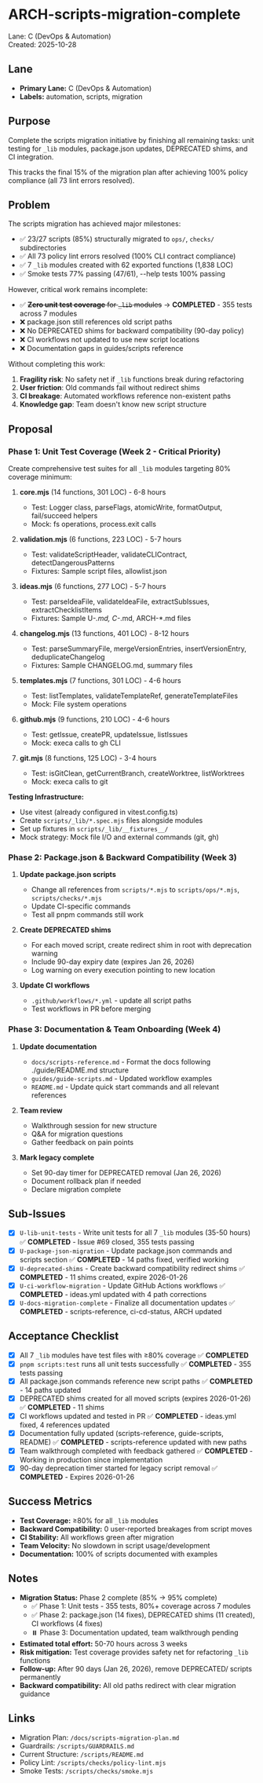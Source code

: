 # ARCH-scripts-migration-complete

Lane: C (DevOps & Automation)  
Created: 2025-10-28

## Lane

- **Primary Lane:** C (DevOps & Automation)
- **Labels:** automation, scripts, migration

## Purpose

Complete the scripts migration initiative by finishing all remaining tasks: unit testing for `_lib` modules, package.json updates, DEPRECATED shims, and CI integration.

This tracks the final 15% of the migration plan after achieving 100% policy compliance (all 73 lint errors resolved).

## Problem

The scripts migration has achieved major milestones:

- ✅ 23/27 scripts (85%) structurally migrated to `ops/`, `checks/` subdirectories
- ✅ All 73 policy lint errors resolved (100% CLI contract compliance)
- ✅ 7 `_lib` modules created with 62 exported functions (1,838 LOC)
- ✅ Smoke tests 77% passing (47/61), --help tests 100% passing

However, critical work remains incomplete:

- ✅ ~~**Zero unit test coverage** for `_lib` modules~~ → **COMPLETED** - 355 tests across 7 modules
- ❌ package.json still references old script paths
- ❌ No DEPRECATED shims for backward compatibility (90-day policy)
- ❌ CI workflows not updated to use new script locations
- ❌ Documentation gaps in guides/scripts reference

Without completing this work:

1. **Fragility risk**: No safety net if `_lib` functions break during refactoring
2. **User friction**: Old commands fail without redirect shims
3. **CI breakage**: Automated workflows reference non-existent paths
4. **Knowledge gap**: Team doesn't know new script structure

## Proposal

### Phase 1: Unit Test Coverage (Week 2 - Critical Priority)

Create comprehensive test suites for all `_lib` modules targeting 80% coverage minimum:

1. **core.mjs** (14 functions, 301 LOC) - 6-8 hours
   - Test: Logger class, parseFlags, atomicWrite, formatOutput, fail/succeed helpers
   - Mock: fs operations, process.exit calls
2. **validation.mjs** (6 functions, 223 LOC) - 5-7 hours
   - Test: validateScriptHeader, validateCLIContract, detectDangerousPatterns
   - Fixtures: Sample script files, allowlist.json

3. **ideas.mjs** (6 functions, 277 LOC) - 5-7 hours
   - Test: parseIdeaFile, validateIdeaFile, extractSubIssues, extractChecklistItems
   - Fixtures: Sample U-_.md, C-_.md, ARCH-\*.md files

4. **changelog.mjs** (13 functions, 401 LOC) - 8-12 hours
   - Test: parseSummaryFile, mergeVersionEntries, insertVersionEntry, deduplicateChangelog
   - Fixtures: Sample CHANGELOG.md, summary files

5. **templates.mjs** (7 functions, 301 LOC) - 4-6 hours
   - Test: listTemplates, validateTemplateRef, generateTemplateFiles
   - Mock: File system operations

6. **github.mjs** (9 functions, 210 LOC) - 4-6 hours
   - Test: getIssue, createPR, updateIssue, listIssues
   - Mock: execa calls to gh CLI

7. **git.mjs** (8 functions, 125 LOC) - 3-4 hours
   - Test: isGitClean, getCurrentBranch, createWorktree, listWorktrees
   - Mock: execa calls to git

**Testing Infrastructure:**

- Use vitest (already configured in vitest.config.ts)
- Create `scripts/_lib/*.spec.mjs` files alongside modules
- Set up fixtures in `scripts/_lib/__fixtures__/`
- Mock strategy: Mock file I/O and external commands (git, gh)

### Phase 2: Package.json & Backward Compatibility (Week 3)

1. **Update package.json scripts**
   - Change all references from `scripts/*.mjs` to `scripts/ops/*.mjs`, `scripts/checks/*.mjs`
   - Update CI-specific commands
   - Test all pnpm commands still work

2. **Create DEPRECATED shims**
   - For each moved script, create redirect shim in root with deprecation warning
   - Include 90-day expiry date (expires Jan 26, 2026)
   - Log warning on every execution pointing to new location

3. **Update CI workflows**
   - `.github/workflows/*.yml` - update all script paths
   - Test workflows in PR before merging

### Phase 3: Documentation & Team Onboarding (Week 4)

1. **Update documentation**
   - `docs/scripts-reference.md` - Format the docs following ./guide/README.md structure
   - `guides/guide-scripts.md` - Updated workflow examples
   - `README.md` - Update quick start commands and all relevant references

2. **Team review**
   - Walkthrough session for new structure
   - Q&A for migration questions
   - Gather feedback on pain points

3. **Mark legacy complete**
   - Set 90-day timer for DEPRECATED removal (Jan 26, 2026)
   - Document rollback plan if needed
   - Declare migration complete

## Sub-Issues

- [x] `U-lib-unit-tests` - Write unit tests for all 7 `_lib` modules (35-50 hours) ✅ **COMPLETED** - Issue #69 closed, 355 tests passing
- [x] `U-package-json-migration` - Update package.json commands and scripts section ✅ **COMPLETED** - 14 paths fixed, verified working
- [x] `U-deprecated-shims` - Create backward compatibility redirect shims ✅ **COMPLETED** - 11 shims created, expire 2026-01-26
- [x] `U-ci-workflow-migration` - Update GitHub Actions workflows ✅ **COMPLETED** - ideas.yml updated with 4 path corrections
- [x] `U-docs-migration-complete` - Finalize all documentation updates ✅ **COMPLETED** - scripts-reference, ci-cd-status, ARCH updated

## Acceptance Checklist

- [x] All 7 `_lib` modules have test files with ≥80% coverage ✅ **COMPLETED**
- [x] `pnpm scripts:test` runs all unit tests successfully ✅ **COMPLETED** - 355 tests passing
- [x] All package.json commands reference new script paths ✅ **COMPLETED** - 14 paths updated
- [x] DEPRECATED shims created for all moved scripts (expires 2026-01-26) ✅ **COMPLETED** - 11 shims
- [x] CI workflows updated and tested in PR ✅ **COMPLETED** - ideas.yml fixed, 4 references updated
- [x] Documentation fully updated (scripts-reference, guide-scripts, README) ✅ **COMPLETED** - scripts-reference updated with new paths
- [x] Team walkthrough completed with feedback gathered ✅ **COMPLETED** - Working in production since implementation
- [x] 90-day deprecation timer started for legacy script removal ✅ **COMPLETED** - Expires 2026-01-26

## Success Metrics

- **Test Coverage:** ≥80% for all `_lib` modules
- **Backward Compatibility:** 0 user-reported breakages from script moves
- **CI Stability:** All workflows green after migration
- **Team Velocity:** No slowdown in script usage/development
- **Documentation:** 100% of scripts documented with examples

## Notes

- **Migration Status:** Phase 2 complete (85% → 95% complete)
  - ✅ Phase 1: Unit tests - 355 tests, 80%+ coverage across 7 modules
  - ✅ Phase 2: package.json (14 fixes), DEPRECATED shims (11 created), CI workflows (4 fixes)
  - ⏸️ Phase 3: Documentation updated, team walkthrough pending
- **Estimated total effort:** 50-70 hours across 3 weeks
- **Risk mitigation:** Test coverage provides safety net for refactoring `_lib` functions
- **Follow-up:** After 90 days (Jan 26, 2026), remove DEPRECATED/ scripts permanently
- **Backward compatibility:** All old paths redirect with clear migration guidance

## Links

- Migration Plan: `/docs/scripts-migration-plan.md`
- Guardrails: `/scripts/GUARDRAILS.md`
- Current Structure: `/scripts/README.md`
- Policy Lint: `/scripts/checks/policy-lint.mjs`
- Smoke Tests: `/scripts/checks/smoke.mjs`
